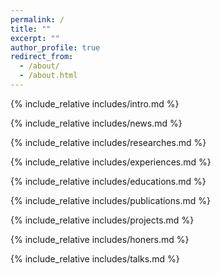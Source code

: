 ```yaml
---
permalink: /
title: ""
excerpt: ""
author_profile: true
redirect_from: 
  - /about/
  - /about.html
---
```


<span class='anchor' id='about-me'></span>
{% include_relative includes/intro.md %}

{% include_relative includes/news.md %}

{% include_relative includes/researches.md %}

{% include_relative includes/experiences.md %}

{% include_relative includes/educations.md %}

{% include_relative includes/publications.md %}

{% include_relative includes/projects.md %}

{% include_relative includes/honers.md %}

{% include_relative includes/talks.md %}


<script>
document.addEventListener("DOMContentLoaded", function() {
    const papers = document.querySelectorAll(".paper-box-text"); 
    let num = 1; // 从1开始
    papers.forEach(paper => {
        // 在第一个子元素前插入序号（数字和一个点）
        const firstChild = paper.firstElementChild;
        if (firstChild) {
            // 创建一个 span 来显示编号
            const numSpan = document.createElement("span");
            numSpan.textContent = num + ". ";
            numSpan.style.fontWeight = "bold";
            firstChild.insertAdjacentElement("afterbegin", numSpan);
            num++;
        }
    });
});
</script>




<script>
document.addEventListener("DOMContentLoaded", function() {
  const newsContainer = document.querySelector(".news-scroll");
  const newsList = document.querySelector(".news-list");
  const newsItems = document.querySelectorAll(".news-list li");
  const itemHeight = newsItems[0].offsetHeight;
  const totalHeight = newsItems.length * itemHeight;

  // 设置初始位置
  newsList.style.transform = "translateY(0)";

  // 每 30 秒滚动一次（与 CSS 动画同步）
  setInterval(() => {
    const currentY = parseInt(newsList.style.transform.replace(/[^-\d.]/g, '')) || 0;
    const newY = currentY - itemHeight;

    // 如果滚动到第二份内容的开头，跳回第一份内容的开头
    if (newY <= -totalHeight / 2) {
      newsList.style.transition = "none";
      newsList.style.transform = "translateY(0)";
      setTimeout(() => {
        newsList.style.transition = "transform 0.3s ease-out";
      }, 10);
    } else {
      newsList.style.transform = `translateY(${newY}px)`;
    }
  }, 30000 / newsItems.length); // 每条新闻滚动时间
});
</script>
